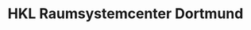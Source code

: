 ---
title: "HKL Raumsystemcenter Dortmund"
url: /dortmund/hkl-raumsystemcenter-dortmund/
shop: Allgemein
---